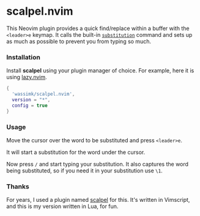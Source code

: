 # scalpel.nvim
This Neovim plugin provides a quick find/replace within a buffer with the `<leader>e` keymap. It calls the built-in [`substitution`](https://neovim.io/doc/user/usr_10.html#10.2) command and sets up as much as possible to prevent you from typing so much.

### Installation

Install **scalpel** using your plugin manager of choice. For example, here it is using [lazy.nvim](https://github.com/folke/lazy.nvim).

```lua
{
  'wassimk/scalpel.nvim',
  version = "*",
  config = true
}
```

### Usage

Move the cursor over the word to be substituted and press `<leader>e`.

It will start a substitution for the word under the cursor.

Now press `/` and start typing your substitution. It also captures the word being substituted, so if you need it in your substitution use `\1`.

### Thanks

For years, I used a plugin named [scalpel](https://github.com/wincent/scalpel) for this. It's written in Vimscript, and this is my version written in Lua, for fun.

